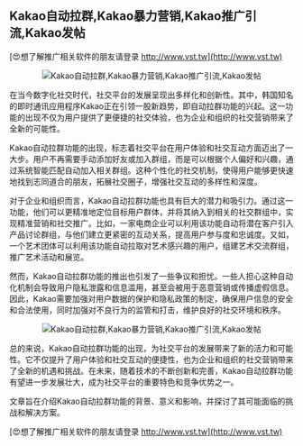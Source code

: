## **Kakao自动拉群,Kakao暴力营销,Kakao推广引流,Kakao发帖**

[😍想了解推广相关软件的朋友请登录 http://www.vst.tw](http://www.vst.tw)

 <center><img src="https://vst.tw/MP4/tuiguang/png/4.png" alt="Kakao自动拉群,Kakao暴力营销,Kakao推广引流,Kakao发帖"></center>

在当今数字化社交时代，社交平台的发展呈现出多样化和创新性。其中，韩国知名的即时通讯应用程序Kakao正在引领一股新趋势，即自动拉群功能的兴起。这一功能的出现不仅为用户提供了更便捷的社交体验，也为企业和组织的社交营销带来了全新的可能性。

Kakao自动拉群功能的出现，标志着社交平台在用户体验和社交互动方面迈出了一大步。用户不再需要手动添加好友或加入群组，而是可以根据个人偏好和兴趣，通过系统智能匹配自动加入相关群组。这种个性化的社交机制，使得用户能够更快速地找到志同道合的朋友，拓展社交圈子，增强社交互动的多样性和深度。

对于企业和组织而言，Kakao自动拉群功能也具有巨大的潜力和吸引力。通过这一功能，他们可以更精准地定位目标用户群体，并将其纳入到相关的社交群组中，实现精准营销和社交推广。比如，一家电商企业可以利用该功能自动将潜在客户引入产品讨论群组，与他们建立更紧密的互动关系，提高用户参与度和忠诚度。又如，一个艺术团体可以利用该功能自动拉取对艺术感兴趣的用户，组建艺术交流群组，推广艺术活动和展览。

然而，Kakao自动拉群功能的推出也引发了一些争议和担忧。一些人担心这种自动化机制会导致用户隐私泄露和信息滥用，甚至会被用于恶意营销或传播虚假信息。因此，Kakao需要加强对用户数据的保护和隐私政策的制定，确保用户信息的安全和合法使用，同时加强对不良行为的监管和打击，维护良好的社交环境和秩序。

 <center><img src="https://vst.tw/MP4/tuiguang/png/0.png" alt="Kakao自动拉群,Kakao暴力营销,Kakao推广引流,Kakao发帖"></center>

总的来说，Kakao自动拉群功能的出现，为社交平台的发展带来了新的活力和可能性。它不仅提升了用户体验和社交互动的便捷性，也为企业和组织的社交营销带来了全新的机遇和挑战。在未来，随着技术的不断创新和完善，Kakao自动拉群功能有望进一步发展壮大，成为社交平台的重要特色和竞争优势之一。

文章旨在介绍Kakao自动拉群功能的背景、意义和影响，并探讨了其可能面临的挑战和解决方案。

[😍想了解推广相关软件的朋友请登录 http://www.vst.tw](http://www.vst.tw)



